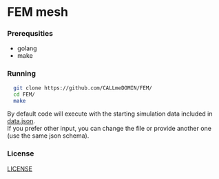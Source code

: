 # FEM mesh


### Prerequsities

  - golang
  - make

### Running

```bash
  git clone https://github.com/CALLmeDOMIN/FEM/
  cd FEM/
  make
```

By default code will execute with the starting simulation data included in [data.json](./data.json). <br />
If you prefer other input, you can change the file or provide another one (use the same json schema).

### License

[LICENSE](./LICENSE)
